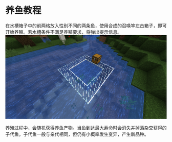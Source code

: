 # 养鱼教程

在水槽箱子中的前两格放入性别不同的两条鱼，使用合成的召唤竿左击箱子，即可开始养殖。若水槽条件不满足养殖要求，将弹出提示信息。
![img](https://raw.githubusercontent.com/zhehedream/MaricultureGuide/master/2019-07-21_14.10.28.png)

养殖过程中，会随机获得养鱼产物。当鱼到达最大寿命时会消失并掉落杂交获得的子代鱼。子代鱼一般与亲代相同，但仍有小概率发生变异，产生新品种。
